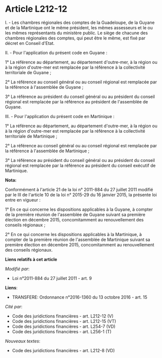 # Article L212-12

I. - Les chambres régionales des comptes de la Guadeloupe, de la Guyane et de la Martinique ont le même président, les mêmes
assesseurs et le ou les mêmes représentants du ministère public. Le siège de chacune des chambres régionales des comptes, qui
peut être le même, est fixé par décret en Conseil d'Etat.

II. - Pour l'application du présent code en Guyane :

1° La référence au département, au département d'outre-mer, à la région ou à la région d'outre-mer est remplacée par la
référence à la collectivité territoriale de Guyane ;

2° La référence au conseil général ou au conseil régional est remplacée par la référence à l'assemblée de Guyane ;

3° La référence au président du conseil général ou au président du conseil régional est remplacée par la référence au
président de l'assemblée de Guyane.

III. - Pour l'application du présent code en Martinique :

1° La référence au département, au département d'outre-mer, à la région ou à la région d'outre-mer est remplacée par la
référence à la collectivité territoriale de Martinique ;

2° La référence au conseil général ou au conseil régional est remplacée par la référence à l'assemblée de Martinique ;

3° La référence au président du conseil général ou au président du conseil régional est remplacée par la référence au
président du conseil exécutif de Martinique.

**Nota:**

Conformément à l'article 21 de la loi n° 2011-884 du 27 juillet 2011 modifié par le III de l'article 10 de la loi n° 2015-29
du 16 janvier 2015, la présente loi entre en vigueur : 

1° En ce qui concerne les dispositions applicables à la Guyane, à compter de la première réunion de l'assemblée de Guyane
suivant sa première élection en décembre 2015, concomitamment au renouvellement des     conseils régionaux ; 

2° En ce qui concerne les dispositions applicables à la Martinique, à compter de la première réunion de l'assemblée de
Martinique suivant sa première élection en décembre 2015, concomitamment au renouvellement des     conseils régionaux.

**Liens relatifs à cet article**

_Modifié par_:

  - Loi n°2011-884 du 27 juillet 2011 - art. 9

**Liens**:

  - TRANSFERE: Ordonnance n°2016-1360 du 13 octobre 2016 - art. 15

_Cité par_:

  - Code des juridictions financières - art. L212-12 (V)
  - Code des juridictions financières - art. L212-15 (VT)
  - Code des juridictions financières - art. L254-7 (VD)
  - Code des juridictions financières - art. L256-1 (T)

_Nouveaux textes_:

  - Code des juridictions financières - art. L212-8 (VD)
